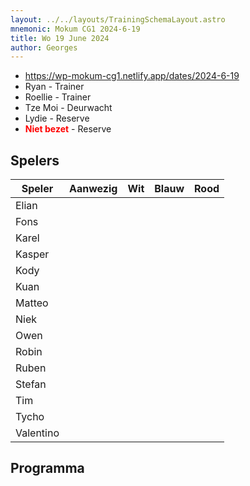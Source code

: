 ```yaml
---
layout: ../../layouts/TrainingSchemaLayout.astro
mnemonic: Mokum CG1 2024-6-19
title: Wo 19 June 2024
author: Georges
---
```


- https://wp-mokum-cg1.netlify.app/dates/2024-6-19
- Ryan - Trainer
- Roellie - Trainer
- Tze Moi - Deurwacht
- Lydie - Reserve
- <span style="color:red">**Niet bezet**</span> - Reserve
## Spelers
| Speler | Aanwezig | Wit | Blauw | Rood |
|--------|----------|-----|-------|------|
| Elian | | | | | |
| Fons | | | | | |
| Karel | | | | | |
| Kasper | | | | | |
| Kody | | | | | |
| Kuan | | | | | |
| Matteo | | | | | |
| Niek | | | | | |
| Owen | | | | | |
| Robin | | | | | |
| Ruben | | | | | |
| Stefan | | | | | |
| Tim | | | | | |
| Tycho | | | | | |
| Valentino | | | | | |
## Programma




